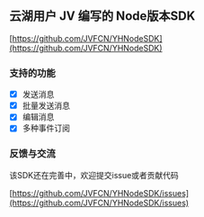 ## 云湖用户 JV 编写的 Node版本SDK

[https://github.com/JVFCN/YHNodeSDK](https://github.com/JVFCN/YHNodeSDK)

### 支持的功能

- [x] 发送消息
- [x] 批量发送消息
- [x] 编辑消息
- [x] 多种事件订阅

### 反馈与交流

该SDK还在完善中，欢迎提交issue或者贡献代码

[https://github.com/JVFCN/YHNodeSDK/issues](https://github.com/JVFCN/YHNodeSDK/issues)